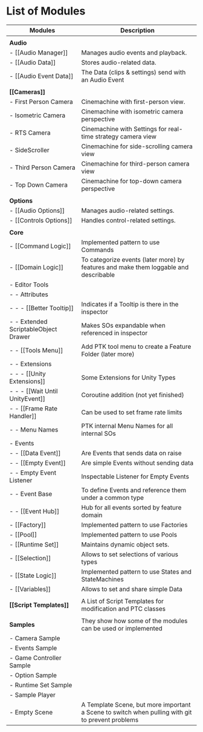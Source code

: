 # List of Modules

| **Modules** | **Description**  |
| ------- | ------------ |
|  |  |
| **Audio** |  |
| - [[Audio Manager]] | Manages audio events and playback. |
| - [[Audio Data]] | Stores audio-related data. |
| - [[Audio Event Data]] | The Data (clips & settings) send with an Audio Event |
|  |  |
| **[[Cameras]]** |  |
| - First Person Camera | Cinemachine with first-person view. |
| - Isometric Camera | Cinemachine with isometric camera perspective |
| - RTS Camera | Cinemachine with Settings for real-time strategy camera view |
| - SideScroller | Cinemachine for side-scrolling camera view |
| - Third Person Camera | Cinemachine for third-person camera view |
| - Top Down Camera | Cinemachine for top-down camera perspective |
|  |  |
| **Options** |  |
| - [[Audio Options]] | Manages audio-related settings. |
| - [[Controls Options]] | Handles control-related settings. |
|  |  |
| **Core** |  |
| - [[Command Logic]] | Implemented pattern to use Commands |
| - [[Domain Logic]] | To categorize events (later more) by features and make them loggable and describable |
| - Editor Tools |  |
| - - Attributes |  |
| - - - [[Better Tooltip]] | Indicates if a Tooltip is there in the inspector |
| - - Extended ScriptableObject Drawer | Makes SOs expandable when referenced in inspector |
| - - [[Tools Menu]] | Add PTK tool menu to create a Feature Folder (later more) |
| - - Extensions |  |
| - - - [[Unity Extensions]] | Some Extensions for Unity Types |
| - - - [[Wait Until UnityEvent]] | Coroutine addition (not yet finished) |
| - - [[Frame Rate Handler]] | Can be used to set frame rate limits |
| - - Menu Names | PTK internal Menu Names for all internal SOs |
| - Events |  |
| - - [[Data Event]] | Are Events that sends data on raise |
| - - [[Empty Event]] | Are simple Events without sending data |
| - - Empty Event Listener | Inspectable Listener for Empty Events |
| - - Event Base | To define Events and reference them under a common type |
| - - [[Event Hub]] | Hub for all events sorted by feature domain |
| - [[Factory]] | Implemented pattern to use Factories |
| - [[Pool]] | Implemented pattern to use Pools |
| - [[Runtime Set]] | Maintains dynamic object sets. |
| - [[Selection]] | Allows to set selections of various types |
| - [[State Logic]] | Implemented pattern to use States and StateMachines |
| - [[Variables]] | Allows to set and share simple Data |
|  |  |
| **[[Script Templates]]** | A List of Script Templates for modification and PTC classes |
|  |  |
| **Samples** | They show how some of the modules can be used or implemented |
|  - Camera Sample |  |
|  - Events Sample |  |
|  - Game Controller Sample |  |
|  - Option Sample |  |
|  - Runtime Set Sample |  |
|  - Sample Player |  |
|  - Empty Scene | A Template Scene, but more important a Scene to switch when pulling with git to prevent problems |
